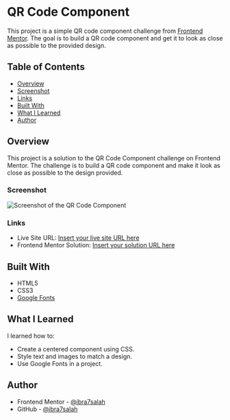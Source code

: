 # QR Code Component

This project is a simple QR code component challenge from [Frontend Mentor](https://www.frontendmentor.io). The goal is to build a QR code component and get it to look as close as possible to the provided design.

## Table of Contents

- [Overview](#overview)
- [Screenshot](#screenshot)
- [Links](#links)
- [Built With](#built-with)
- [What I Learned](#what-i-learned)
- [Author](#author)

## Overview

This project is a solution to the QR Code Component challenge on Frontend Mentor. The challenge is to build a QR code component and make it look as close as possible to the design provided.

### Screenshot

![Screenshot of the QR Code Component](.screenshot-qr-code-challenge.png)

### Links

- Live Site URL: [Insert your live site URL here](#)
- Frontend Mentor Solution: [Insert your solution URL here](#)

## Built With

- HTML5
- CSS3
- [Google Fonts](https://fonts.google.com/specimen/Outfit)

## What I Learned

I learned how to:

- Create a centered component using CSS.
- Style text and images to match a design.
- Use Google Fonts in a project.

## Author

- Frontend Mentor - [@ibra7salah](https://www.frontendmentor.io/profile/ibra7salah)
- GitHub - [@ibra7salah](https://github.com/ibra7salah)
